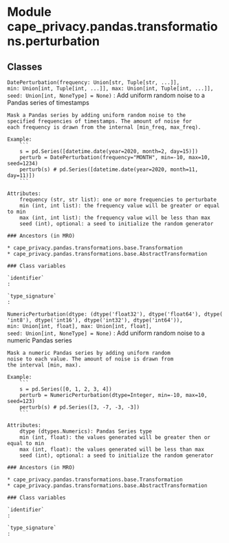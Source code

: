 Module cape_privacy.pandas.transformations.perturbation
=======================================================

Classes
-------

`DatePerturbation(frequency: Union[str, Tuple[str, ...]], min: Union[int, Tuple[int, ...]], max: Union[int, Tuple[int, ...]], seed: Union[int, NoneType] = None)`
:   Add uniform random noise to a Pandas series of timestamps
    
    Mask a Pandas series by adding uniform random noise to the
    specified frequencies of timestamps. The amount of noise for
    each frequency is drawn from the internal [min_freq, max_freq).
    
    Example:
        ```
        s = pd.Series([datetime.date(year=2020, month=2, day=15)])
        perturb = DatePerturbation(frequency="MONTH", min=-10, max=10, seed=1234)
        perturb(s) # pd.Series([datetime.date(year=2020, month=11, day=11)])
        ```
    
    Attributes:
        frequency (str, str list): one or more frequencies to perturbate
        min (int, int list): the frequency value will be greater or equal to min
        max (int, int list): the frequency value will be less than max
        seed (int), optional: a seed to initialize the random generator

    ### Ancestors (in MRO)

    * cape_privacy.pandas.transformations.base.Transformation
    * cape_privacy.pandas.transformations.base.AbstractTransformation

    ### Class variables

    `identifier`
    :

    `type_signature`
    :

`NumericPerturbation(dtype: (dtype('float32'), dtype('float64'), dtype('int8'), dtype('int16'), dtype('int32'), dtype('int64')), min: Union[int, float], max: Union[int, float], seed: Union[int, NoneType] = None)`
:   Add uniform random noise to a numeric Pandas series
    
    Mask a numeric Pandas series by adding uniform random
    noise to each value. The amount of noise is drawn from
    the interval [min, max).
    
    Example:
        ```
        s = pd.Series([0, 1, 2, 3, 4])
        perturb = NumericPerturbation(dtype=Integer, min=-10, max=10, seed=123)
        perturb(s) # pd.Series([3, -7, -3, -3])
        ```
    
    Attributes:
        dtype (dtypes.Numerics): Pandas Series type
        min (int, float): the values generated will be greater then or equal to min
        max (int, float): the values generated will be less than max
        seed (int), optional: a seed to initialize the random generator

    ### Ancestors (in MRO)

    * cape_privacy.pandas.transformations.base.Transformation
    * cape_privacy.pandas.transformations.base.AbstractTransformation

    ### Class variables

    `identifier`
    :

    `type_signature`
    :
